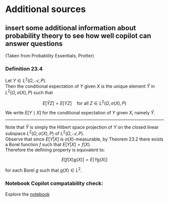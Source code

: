 # Additional sources
## insert some additional information about probability theory to see how well copilot can answer questions

(Taken from Probability Essentials, Protter)

### Definition 23.4

Let $Y \in L^2(\Omega, \mathcal{A}, P)$.  
Then the conditional expectation of $Y$ given $X$ is the unique element $\hat{Y}$ in $L^2(\Omega, \sigma(X), P)$ such that

$$
E[\hat{Y}Z] = E[YZ] \quad \text{for all } Z \in L^2(\Omega, \sigma(X), P)
$$

We write $E[Y \mid X]$ for the conditional expectation of $Y$ given $X$, namely $\hat{Y}$.

---

Note that $\hat{Y}$ is simply the Hilbert space projection of $Y$ on the closed linear subspace $L^2(\Omega, \sigma(X), P)$ of $L^2(\Omega, \mathcal{A}, P)$.  
Observe that since $E[Y|X]$ is $\sigma(X)$-measurable, by Theorem 23.2 there exists a Borel function $f$ such that $E[Y|X] = f(X)$.  
Therefore the defining property is equivalent to:

$$
E[f(X)g(X)] = E[Yg(X)]
$$

for each Borel $g$ such that $g(X) \in L^2$.


### Notebook Copilot compatability check:
Explore the [notebook](https://elyse-winstral.github.io/script/notebook.html)


